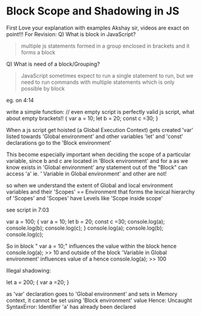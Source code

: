 # Block Scope and Shadowing in JS 

First Love your explanation with examples Akshay sir, videos are exact on point!!!
For Revision:
Q) What is block in JavaScript?
> multiple js statements formed in a group enclosed in brackets and it forms a block

Q) What is need of a block/Grouping?
> JavaScript sometimes expect to run a single statement to run, but we need to run commands with multiple statements which is only possible by block

eg. on 4:14

write a simple function:
// even empty script is perfectly valid js script, what about empty brackets!!
{
 var a = 10;
 let b = 20;
 const c =30; 
}

When a js script get hoisted (a Global Execution Context) gets created 'var' listed towards 'Global environment' and other variables 'let' and 'const' declarations go to the 'Block environment' 

This become especially important when deciding the scope of a particular variable, since b and c are located in 'Block environment' and for a as we know exists in 'Global environment' any statement out of the "Block" can access 'a' ie.  ' Variable in Global environment' and other are not!

so when we understand the extent of Global and local environment variables and their 'Scopes' == Environment that forms the lexical hierarchy of 'Scopes' and 'Scopes' have Levels like 'Scope inside scope'

see script in 7:03

 var a = 100;
{
 var a = 10;
 let b = 20;
 const c =30; 
 console.log(a);
 console.log(b);
 console.log(c);
}
 console.log(a);
 console.log(b);
 console.log(c);

So in block " var a = 10;" influences the value within the block hence  console.log(a); >> 10 and outside of the block 'Variable in Global environment' influences value of a hence console.log(a); >> 100

Illegal shadowing:

let a = 200;
{
 var a =20;
}

as 'var' declaration goes to 'Global environment' and sets in Memory context, it cannot be set using 'Block environment' value Hence:    Uncaught SyntaxError: Identifier 'a' has already been declared